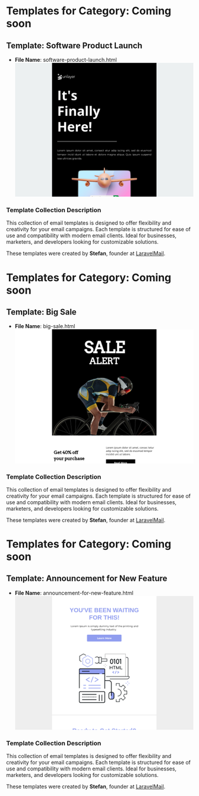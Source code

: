 # Templates for Category: Coming soon

## Template: Software Product Launch
- **File Name**: software-product-launch.html
![Thumbnail for Software Product Launch](./software-product-launch.png)

### Template Collection Description
This collection of email templates is designed to offer flexibility and creativity for your email campaigns. Each template is structured for ease of use and compatibility with modern email clients. Ideal for businesses, marketers, and developers looking for customizable solutions.

These templates were created by **Stefan**, founder at [LaravelMail](https://laravelmail.com).

# Templates for Category: Coming soon

## Template: Big Sale
- **File Name**: big-sale.html
![Thumbnail for Big Sale](./big-sale.png)

### Template Collection Description
This collection of email templates is designed to offer flexibility and creativity for your email campaigns. Each template is structured for ease of use and compatibility with modern email clients. Ideal for businesses, marketers, and developers looking for customizable solutions.

These templates were created by **Stefan**, founder at [LaravelMail](https://laravelmail.com).

# Templates for Category: Coming soon

## Template: Announcement for New Feature
- **File Name**: announcement-for-new-feature.html
![Thumbnail for Announcement for New Feature](./announcement-for-new-feature.png)

### Template Collection Description
This collection of email templates is designed to offer flexibility and creativity for your email campaigns. Each template is structured for ease of use and compatibility with modern email clients. Ideal for businesses, marketers, and developers looking for customizable solutions.

These templates were created by **Stefan**, founder at [LaravelMail](https://laravelmail.com).

